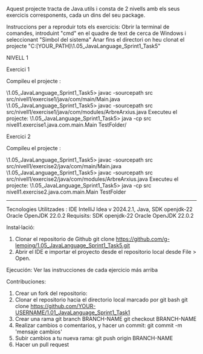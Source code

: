 Aquest projecte tracta de Java.utils i consta de 2 nivells amb els seus exercicis corresponents, cada un dins del seu package.

Instruccions per a reproduir tots els exercicis:
Obrir la terminal de comandes, introduint "cmd" en el quadre de text de cerca de Windows i seleccionant "Simbol del sistema"
Anar fins el directori on heu clonat el projecte "C:\[YOUR_PATH]\1.05_JavaLanguage_Sprint1_Task5"

NIVELL 1

Exercici 1

Compileu el projecte :

\1.05_JavaLanguage_Sprint1_Task5> javac -sourcepath src src/nivell1/exercise1/java/com/main/Main.java
\1.05_JavaLanguage_Sprint1_Task5> javac -sourcepath src src/nivell1/exercise1/java/com/modules/ArbreArxius.java
Executeu el projecte:
\1.05_JavaLanguage_Sprint1_Task5> java -cp src nivell1.exercise1.java.com.main.Main TestFolder/

Exercici 2

Compileu el projecte :

\1.05_JavaLanguage_Sprint1_Task5> javac -sourcepath src src/nivell1/exercise2/java/com/main/Main.java
\1.05_JavaLanguage_Sprint1_Task5> javac -sourcepath src src/nivell1/exercise2/java/com/modules/ArbreArxius.java
Executeu el projecte:
\1.05_JavaLanguage_Sprint1_Task5> java -cp src nivell1.exercise2.java.com.main.Main TestFolder

------------------------------------
Tecnologies Utilitzades : IDE IntelliJ Idea v 2024.2.1, Java, SDK openjdk-22 Oracle OpenJDK 22.0.2
Requisits: SDK openjdk-22 Oracle OpenJDK 22.0.2

Instal·lació: 
1. Clonar el repositorio de Github
git clone https://github.com/g-lemoing/1.05_JavaLanguage_Sprint1_Task5.git
2. Abrir el IDE e importar el proyecto desde el repositorio local desde File > Open.

Ejecución:
Ver las instrucciones de cada ejercicio más arriba

Contribuciones:
1. Crear un fork del repositorio: 
2. Clonar el repositorio hacia el directorio local marcado por git bash
 git clone https://github.com/YOUR-USERNAME/1.01_JavaLanguage_Sprint1_Task1
3. Crear una rama
git branch BRANCH-NAME
git checkout BRANCH-NAME
4. Realizar cambios o comentarios, y hacer un commit: git commit -m 'mensaje cambios'
5. Subir cambios a tu nueva rama: git push origin BRANCH-NAME
6. Hacer un pull request
